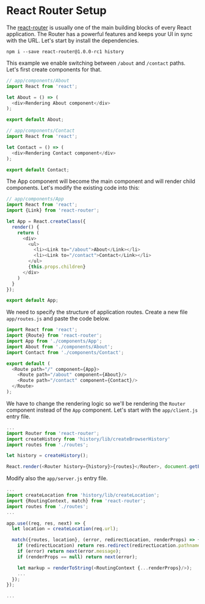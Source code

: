 # React Router Setup

The [react-router](https://github.com/rackt/react-router) is usually one of the main building blocks of every React application. The Router has a powerful features and keeps your UI in sync with the URL. Let's start by install the dependencies.

```
npm i --save react-router@1.0.0-rc1 history
```

This example we enable switching between `/about` and `/contact` paths. Let's first create components for that.

```js
// app/components/About
import React from 'react';

let About = () => (
  <div>Rendering About component</div>
);

export default About;
```

```js
// app/components/Contact
import React from 'react';

let Contact = () => (
  <div>Rendering Contact component</div>
);

export default Contact;

```

The App component will become the main component and will render child components. Let's modify the existing code into this:

```js
// app/components/App
import React from 'react';
import {Link} from 'react-router';

let App = React.createClass({
  render() {
    return (
      <div>
        <ul>
          <li><Link to="/about">About</Link></li>
          <li><Link to="/contact">Contact</Link></li>
        </ul>
        {this.props.children}
      </div>
    )
  }
});

export default App;
```

We need to specify the structure of application routes. Create a new file `app/routes.js` and paste the code below.

```js
import React from 'react';
import {Route} from 'react-router';
import App from './components/App';
import About from './components/About';
import Contact from './components/Contact';

export default (
  <Route path="/" component={App}>
    <Route path="/about" component={About}/>
    <Route path="/contact" component={Contact}/>
  </Route>
);
```

We have to change the rendering logic so we'll be rendering the `Router` component instead of the `App` component. Let's start with the `app/client.js` entry file.

```js
...
import Router from 'react-router';
import createHistory from 'history/lib/createBrowserHistory'
import routes from './routes';

let history = createHistory();

React.render(<Router history={history}>{routes}</Router>, document.getElementById('app'))
```

Modify also the `app/server.js` entry file.

```js
...
import createLocation from 'history/lib/createLocation';
import {RoutingContext, match} from 'react-router';
import routes from './routes';
...

app.use((req, res, next) => {
  let location = createLocation(req.url);

  match({routes, location}, (error, redirectLocation, renderProps) => {
    if (redirectLocation) return res.redirect(redirectLocation.pathname);
    if (error) return next(error.message);
    if (renderProps == null) return next(error);

    let markup = renderToString(<RoutingContext {...renderProps}/>);
    ...
  });
});

...
```
